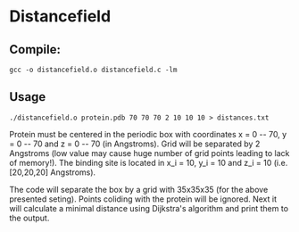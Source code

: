 # Distancefield

## Compile:
`gcc -o distancefield.o distancefield.c -lm`

## Usage
`./distancefield.o protein.pdb 70 70 70 2 10 10 10 > distances.txt`

Protein must be centered in the periodic box with coordinates x = 0 -- 70, y = 0 -- 70 and z = 0 -- 70 (in Angstroms).
Grid will be separated by 2 Angstroms (low value may cause huge number of grid points leading to lack of memory!).
The binding site is located in x_i = 10, y_i = 10 and z_i = 10 (i.e. [20,20,20] Angstroms).

The code will separate the box by a grid with 35x35x35 (for the above presented seting). Points coliding with the protein will
be ignored. Next it will calculate a minimal distance using Dijkstra's algorithm and print them to the output.

